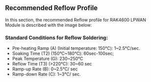 ## Recommended Reflow Profile

In this section, the recommended Reflow profile for RAK4600 LPWAN Module is described with the image below:

<rk-img
  src="/assets/images/datasheet/rak4600/recommended-reflow-profile/jrhzrgsko4nmfcwpirix.jpg"
  width="100%"
  figure-number="10"
  caption="Recommended Reflow Profile"
/>

### Standard Conditions for Reflow Soldering:

- Pre-heating Ramp (A) (Initial temperature: 150℃): 1~2.5℃/sec.
- Soaking Time (T2) (150℃~180℃): 60sec-100sec;
- Peak Temperature (G): 230~250℃
- Reflow Time (T3) (>220℃): 30~60 sec
- Ramp-up Rate (B): 0~2.5℃/ sec
- Ramp-down Rate (C): 1~3℃/ sec.
